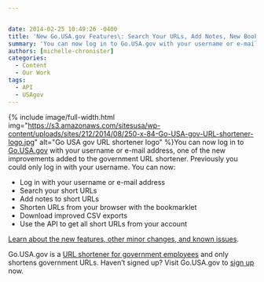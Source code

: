 ```yaml
---


date: 2014-02-25 10:49:26 -0400
title: 'New Go.USA.gov Features\: Search Your URLs, Add Notes, New Bookmarklet, and More'
summary: 'You can now log in to Go.USA.gov with your username or e-mail address, one of the &nbsp;new improvements added to the government URL shortener.&nbsp;Previously you could only log in with your username. You can now\: Log in with your username or e-mail address Search your short URLs'
authors: [michelle-chronister]
categories:
  - Content
  - Our Work
tags:
  - API
  - USAgov
---
```



{% include image/full-width.html img="https://s3.amazonaws.com/sitesusa/wp-content/uploads/sites/212/2014/08/250-x-84-Go-USA-gov-URL-shortener-logo.jpg" alt="Go USA gov URL shortener logo" %}You can now log in to [Go.USA.gov](https://go.usa.gov/) with your username or e-mail address, one of the  new improvements added to the government URL shortener. Previously you could only log in with your username. You can now:

  * Log in with your username or e-mail address
  * Search your short URLs
  * Add notes to short URLs
  * Shorten URLs from your browser with the bookmarklet
  * Download improved CSV exports
  * Use the API to get all short URLs from your account

[Learn about the new features, other minor changes, and known issues](http://go.usa.gov/node/121).

Go.USA.gov is a [URL shortener for government employees](https://www.WHATEVER/services/usa-gov-short-urls/) and only shortens government URLs. Haven&#8217;t signed up? Visit Go.USA.gov to [sign up](https://go.usa.gov/) now.